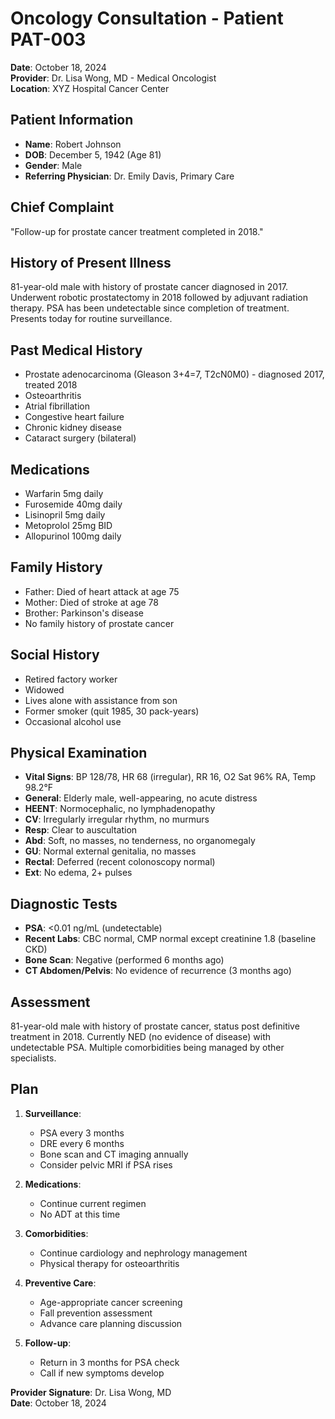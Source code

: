 # Oncology Consultation - Patient PAT-003

**Date**: October 18, 2024  
**Provider**: Dr. Lisa Wong, MD - Medical Oncologist  
**Location**: XYZ Hospital Cancer Center  

## Patient Information
- **Name**: Robert Johnson
- **DOB**: December 5, 1942 (Age 81)
- **Gender**: Male
- **Referring Physician**: Dr. Emily Davis, Primary Care

## Chief Complaint
"Follow-up for prostate cancer treatment completed in 2018."

## History of Present Illness
81-year-old male with history of prostate cancer diagnosed in 2017. Underwent robotic prostatectomy in 2018 followed by adjuvant radiation therapy. PSA has been undetectable since completion of treatment. Presents today for routine surveillance.

## Past Medical History
- Prostate adenocarcinoma (Gleason 3+4=7, T2cN0M0) - diagnosed 2017, treated 2018
- Osteoarthritis
- Atrial fibrillation
- Congestive heart failure
- Chronic kidney disease
- Cataract surgery (bilateral)

## Medications
- Warfarin 5mg daily
- Furosemide 40mg daily
- Lisinopril 5mg daily
- Metoprolol 25mg BID
- Allopurinol 100mg daily

## Family History
- Father: Died of heart attack at age 75
- Mother: Died of stroke at age 78
- Brother: Parkinson's disease
- No family history of prostate cancer

## Social History
- Retired factory worker
- Widowed
- Lives alone with assistance from son
- Former smoker (quit 1985, 30 pack-years)
- Occasional alcohol use

## Physical Examination
- **Vital Signs**: BP 128/78, HR 68 (irregular), RR 16, O2 Sat 96% RA, Temp 98.2°F
- **General**: Elderly male, well-appearing, no acute distress
- **HEENT**: Normocephalic, no lymphadenopathy
- **CV**: Irregularly irregular rhythm, no murmurs
- **Resp**: Clear to auscultation
- **Abd**: Soft, no masses, no tenderness, no organomegaly
- **GU**: Normal external genitalia, no masses
- **Rectal**: Deferred (recent colonoscopy normal)
- **Ext**: No edema, 2+ pulses

## Diagnostic Tests
- **PSA**: <0.01 ng/mL (undetectable)
- **Recent Labs**: CBC normal, CMP normal except creatinine 1.8 (baseline CKD)
- **Bone Scan**: Negative (performed 6 months ago)
- **CT Abdomen/Pelvis**: No evidence of recurrence (3 months ago)

## Assessment
81-year-old male with history of prostate cancer, status post definitive treatment in 2018. Currently NED (no evidence of disease) with undetectable PSA. Multiple comorbidities being managed by other specialists.

## Plan
1. **Surveillance**:
   - PSA every 3 months
   - DRE every 6 months
   - Bone scan and CT imaging annually
   - Consider pelvic MRI if PSA rises

2. **Medications**:
   - Continue current regimen
   - No ADT at this time

3. **Comorbidities**:
   - Continue cardiology and nephrology management
   - Physical therapy for osteoarthritis

4. **Preventive Care**:
   - Age-appropriate cancer screening
   - Fall prevention assessment
   - Advance care planning discussion

5. **Follow-up**:
   - Return in 3 months for PSA check
   - Call if new symptoms develop

**Provider Signature**: Dr. Lisa Wong, MD  
**Date**: October 18, 2024